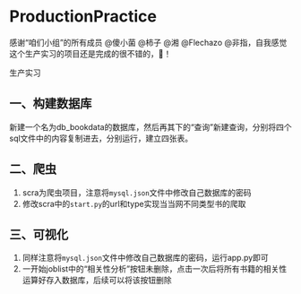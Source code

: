 # ProductionPractice

感谢“咱们小组”的所有成员 @傻小菌 @柿子 @湘 @Flechazo @非指，自我感觉这个生产实习的项目还是完成的很不错的，🐂！

生产实习

## 一、构建数据库

新建一个名为db_bookdata的数据库，然后再其下的“查询”新建查询，分别将四个sql文件中的内容复制进去，分别运行，建立四张表。

## 二、爬虫

1. scra为爬虫项目，注意将```mysql.json```文件中修改自己数据库的密码
2. 修改scra中的```start.py```的url和type实现当当网不同类型书的爬取

## 三、可视化

1. 同样注意将```mysql.json```文件中修改自己数据库的密码，运行app.py即可
2. 一开始joblist中的“相关性分析”按钮未删除，点击一次后将所有书籍的相关性运算好存入数据库，后续可以将该按钮删除
